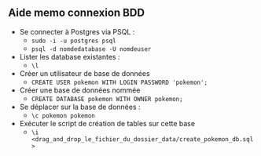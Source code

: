 ## Aide memo connexion BDD 

- Se connecter à Postgres via PSQL : 
  - `sudo -i -u postgres psql`
  - `psql -d nomdedatabase -U nomdeuser`
- Lister les database existantes :
  -  `\l`
- Créer un utilisateur de base de données
  - `CREATE USER pokemon WITH LOGIN PASSWORD 'pokemon';`
- Créer une base de données nommée
  - `CREATE DATABASE pokemon WITH OWNER pokemon;`
- Se déplacer sur la base de données :
  - `\c pokemon pokemon`
- Exécuter le script de création de tables sur cette base 
  - `\i <drag_and_drop_le_fichier_du_dossier_data/create_pokemon_db.sql>`
